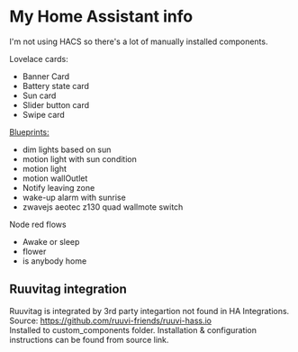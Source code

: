 # My Home Assistant info

I'm not using HACS so there's a lot of manually installed components.

Lovelace cards:  
- Banner Card
- Battery state card
- Sun card
- Slider button card
- Swipe card

<a href='/blueprints/automation/homeassistant/README.md'>Blueprints:  </a>
- dim lights based on sun
- motion light with sun condition
- motion light
- motion wallOutlet
- Notify leaving zone
- wake-up alarm with sunrise
- zwavejs aeotec z130 quad wallmote switch

Node red flows
- Awake or sleep
- flower
- is anybody home

## Ruuvitag integration
Ruuvitag is integrated by 3rd party integartion not found in HA Integrations.  
Source: https://github.com/ruuvi-friends/ruuvi-hass.io  
Installed to custom_components folder. Installation & configuration instructions can be found from source link.



